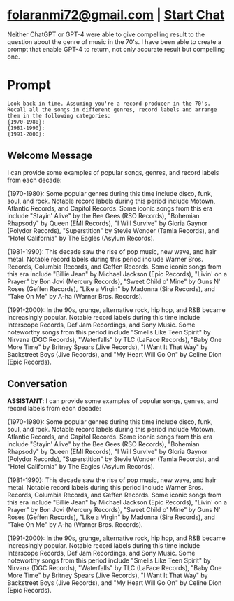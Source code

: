 

# folaranmi72@gmail.com | [Start Chat](https://gptcall.net/chat.html?data=%7B%22contact%22%3A%7B%22id%22%3A%222yJCjBPRrDcYwTXRvacsE%22%2C%22flow%22%3Atrue%7D%7D)
Neither ChatGPT or GPT-4 were able to give compelling result to the question about the genre of music in the 70's. I have been able to create a prompt that enable GPT-4 to return, not only accurate result but compelling one.

# Prompt

```
Look back in time. Assuming you're a record producer in the 70's. Recall all the songs in different genres, record labels and arrange them in the following categories:
{1970-1980}:
{1981-1990}:
{1991-2000}:
```

## Welcome Message
I can provide some examples of popular songs, genres, and record labels from each decade:



{1970-1980}: Some popular genres during this time include disco, funk, soul, and rock. Notable record labels during this period include Motown, Atlantic Records, and Capitol Records. Some iconic songs from this era include "Stayin' Alive" by the Bee Gees (RSO Records), "Bohemian Rhapsody" by Queen (EMI Records), "I Will Survive" by Gloria Gaynor (Polydor Records), "Superstition" by Stevie Wonder (Tamla Records), and "Hotel California" by The Eagles (Asylum Records).



{1981-1990}: This decade saw the rise of pop music, new wave, and hair metal. Notable record labels during this period include Warner Bros. Records, Columbia Records, and Geffen Records. Some iconic songs from this era include "Billie Jean" by Michael Jackson (Epic Records), "Livin' on a Prayer" by Bon Jovi (Mercury Records), "Sweet Child o' Mine" by Guns N' Roses (Geffen Records), "Like a Virgin" by Madonna (Sire Records), and "Take On Me" by A-ha (Warner Bros. Records).



{1991-2000}: In the 90s, grunge, alternative rock, hip hop, and R&B became increasingly popular. Notable record labels during this time include Interscope Records, Def Jam Recordings, and Sony Music. Some noteworthy songs from this period include "Smells Like Teen Spirit" by Nirvana (DGC Records), "Waterfalls" by TLC (LaFace Records), "Baby One More Time" by Britney Spears (Jive Records), "I Want It That Way" by Backstreet Boys (Jive Records), and "My Heart Will Go On" by Celine Dion (Epic Records).

## Conversation

**ASSISTANT**: I can provide some examples of popular songs, genres, and record labels from each decade:



{1970-1980}: Some popular genres during this time include disco, funk, soul, and rock. Notable record labels during this period include Motown, Atlantic Records, and Capitol Records. Some iconic songs from this era include "Stayin' Alive" by the Bee Gees (RSO Records), "Bohemian Rhapsody" by Queen (EMI Records), "I Will Survive" by Gloria Gaynor (Polydor Records), "Superstition" by Stevie Wonder (Tamla Records), and "Hotel California" by The Eagles (Asylum Records).



{1981-1990}: This decade saw the rise of pop music, new wave, and hair metal. Notable record labels during this period include Warner Bros. Records, Columbia Records, and Geffen Records. Some iconic songs from this era include "Billie Jean" by Michael Jackson (Epic Records), "Livin' on a Prayer" by Bon Jovi (Mercury Records), "Sweet Child o' Mine" by Guns N' Roses (Geffen Records), "Like a Virgin" by Madonna (Sire Records), and "Take On Me" by A-ha (Warner Bros. Records).



{1991-2000}: In the 90s, grunge, alternative rock, hip hop, and R&B became increasingly popular. Notable record labels during this time include Interscope Records, Def Jam Recordings, and Sony Music. Some noteworthy songs from this period include "Smells Like Teen Spirit" by Nirvana (DGC Records), "Waterfalls" by TLC (LaFace Records), "Baby One More Time" by Britney Spears (Jive Records), "I Want It That Way" by Backstreet Boys (Jive Records), and "My Heart Will Go On" by Celine Dion (Epic Records).

